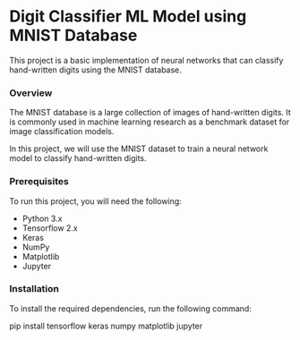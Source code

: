 # Digit Classifier ML Model using MNIST Database
This project is a basic implementation of neural networks that can classify hand-written digits using the MNIST database.
### Overview
The MNIST database is a large collection of images of hand-written digits. It is commonly used in machine learning research as a benchmark dataset for image classification models.

In this project, we will use the MNIST dataset to train a neural network model to classify hand-written digits.

### Prerequisites
To run this project, you will need the following:

* Python 3.x
* Tensorflow 2.x
* Keras
* NumPy
* Matplotlib
* Jupyter

### Installation
To install the required dependencies, run the following command:

pip install tensorflow keras numpy matplotlib jupyter

